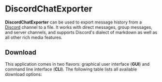 # DiscordChatExporter

**DiscordChatExporter** can be used to export message history from a [Discord](https://discord.com) channel to a file.
It works with direct messages, group messages, and server channels, and supports Discord's dialect of markdown as well as all other rich media features.

## Download

This application comes in two flavors: graphical user interface (**GUI**) and command line interface (**CLI**).
The following table lists all available download options: